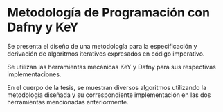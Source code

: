 # Metodología de Programación con Dafny y KeY

Se presenta el diseño de una metodología para la especificación y derivación de algoritmos iterativos expresados en código imperativo.

Se utilizan las herramientas mecánicas KeY y Dafny para sus respectivas implementaciones.

En el cuerpo de la tesis, se muestran diversos algoritmos utilizando la metodología diseñada y su correspondiente implementación en las dos herramientas mencionadas anteriormente.

